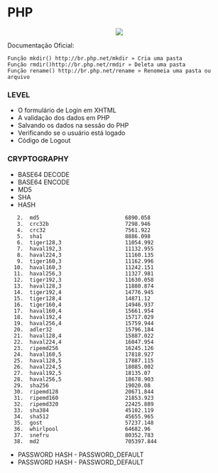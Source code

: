 PHP
===
<p align="center">
  <img src="https://raw.githubusercontent.com/filipedeschamps/rss-feed-emitter/master/content/logo.gif">
</p>

Documentação Oficial:

    Função mkdir() http://br.php.net/mkdir » Cria uma pasta
    Função rmdir()http://br.php.net/rmdir » Deleta uma pasta
    Função rename() http://br.php.net/rename » Renomeia uma pasta ou arquivo

### LEVEL

* O formulário de Login em XHTML
* A validação dos dados em PHP
* Salvando os dados na sessão do PHP
* Verificando se o usuário está logado
* Código de Logout

### CRYPTOGRAPHY

* BASE64 DECODE
* BASE64 ENCODE
* MD5
* SHA
* HASH
```1.  md4                           5307.912
   2.  md5                           6890.058
   3.  crc32b                        7298.946
   4.  crc32                         7561.922
   5.  sha1                          8886.098
   6.  tiger128,3                    11054.992
   7.  haval192,3                    11132.955
   8.  haval224,3                    11160.135
   9.  tiger160,3                    11162.996
  10.  haval160,3                    11242.151
  11.  haval256,3                    11327.981
  12.  tiger192,3                    11630.058
  13.  haval128,3                    11880.874
  14.  tiger192,4                    14776.945
  15.  tiger128,4                    14871.12
  16.  tiger160,4                    14946.937
  17.  haval160,4                    15661.954
  18.  haval192,4                    15717.029
  19.  haval256,4                    15759.944
  20.  adler32                       15796.184
  21.  haval128,4                    15887.022
  22.  haval224,4                    16047.954
  23.  ripemd256                     16245.126
  24.  haval160,5                    17818.927
  25.  haval128,5                    17887.115
  26.  haval224,5                    18085.002
  27.  haval192,5                    18135.07
  28.  haval256,5                    18678.903
  29.  sha256                        19020.08
  30.  ripemd128                     20671.844
  31.  ripemd160                     21853.923
  32.  ripemd320                     22425.889
  33.  sha384                        45102.119
  34.  sha512                        45655.965
  35.  gost                          57237.148
  36.  whirlpool                     64682.96
  37.  snefru                        80352.783
  38.  md2                           705397.844
```
* PASSWORD HASH - PASSWORD_DEFAULT
* PASSWORD HASH - PASSWORD_DEFAULT
